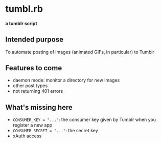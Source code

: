# tumbl.rb
#### a tumblr script

## Intended purpose

To automate posting of images (animated GIFs, in particular) to Tumblr

## Features to come

- daemon mode: monitor a directory for new images
- other post types
- not returning 401 errors

## What's missing here

- `CONSUMER_KEY = "..."`: the consumer key given by Tumblr when you register a new app
- `CONSUMER_SECRET = "..."`: the secret key
- xAuth access
